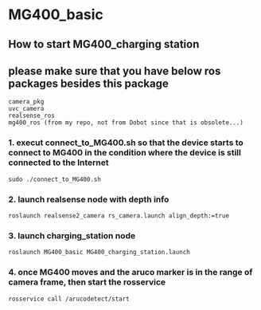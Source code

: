 # MG400_basic

## How to start MG400_charging station

## please make sure that you have below ros packages besides this package

```
camera_pkg
uvc_camera
realsense_ros
mg400_ros (from my repo, not from Dobot since that is obsolete...)
```
### 1. execut connect_to_MG400.sh so that the device starts to connect to MG400 in the condition where the device is still connected to the Internet
```
sudo ./connect_to_MG400.sh
```
### 2. launch realsense node with depth info
```
roslaunch realsense2_camera rs_camera.launch align_depth:=true
```

### 3. launch charging_station node
```
roslaunch MG400_basic MG400_charging_station.launch
```

### 4. once MG400 moves and the aruco marker is in the range of camera frame, then start the rosservice
```
rosservice call /arucodetect/start
```


